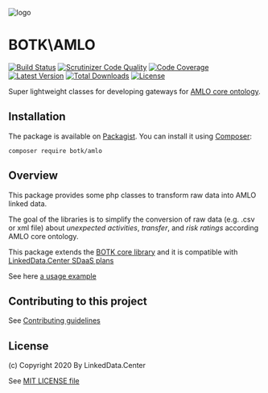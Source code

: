 ![logo](http://linkeddata.center/resources/v4/logo/Logo-colori-trasp_oriz-640x220.png)
# BOTK\AMLO
[![Build Status](https://img.shields.io/travis/linkeddatacenter/BOTK-amlo.svg?style=flat-square)](http://travis-ci.org/linkeddatacenter/BOTK-amlo)
[![Scrutinizer Code Quality](https://scrutinizer-ci.com/g/linkeddatacenter/BOTK-amlo/badges/quality-score.png?b=master)](https://scrutinizer-ci.com/g/linkeddatacenter/BOTK-amlo/?branch=master)
[![Code Coverage](https://img.shields.io/scrutinizer/coverage/g/linkeddatacenter/BOTK-amlo.svg?style=flat-square)](https://scrutinizer-ci.com/g/linkeddatacenter/BOTK-amlo)
[![Latest Version](https://img.shields.io/packagist/v/botk/core.svg?style=flat-square)](https://packagist.org/packages/botk/core)
[![Total Downloads](https://img.shields.io/packagist/dt/botk/core.svg?style=flat-square)](https://packagist.org/packages/botk/core)
[![License](https://img.shields.io/packagist/l/botk/core.svg?style=flat-square)](https://packagist.org/packages/botk/core)

Super lightweight classes for developing gateways for [AMLO core ontology](https://gitlab.com/mopso/amlo/-/tree/master/core).


## Installation

The package is available on [Packagist](https://packagist.org/packages/botk/amlo).
You can install it using [Composer](http://getcomposer.org):

```
composer require botk/amlo
```

## Overview

This package provides some php classes to transform raw data into AMLO linked data.

The goal of the libraries is to simplify the conversion of raw data (e.g. .csv or  xml file) about *unexpected activities*, *transfer*, and *risk ratings* according AMLO core ontology.

This package extends the [BOTK core library](https://github.com/linkeddatacenter/BOTK-core) and it is compatible with [LinkedData.Center SDaaS plans](http://linkeddata.center/home/sdaas)

See here [a usage example](tests/system/gateways/example1.php)

## Contributing to this project

See [Contributing guidelines](CONTRIBUTING.md)

## License

(c) Copyright 2020 By LinkedData.Center
 
See [MIT LICENSE file](LICENSE)